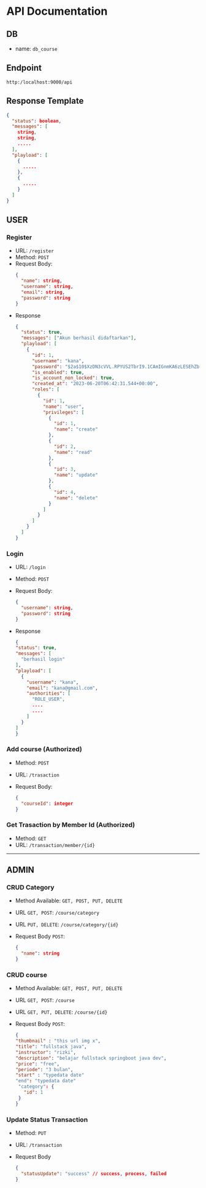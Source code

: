 # API Documentation

## DB

- name: `db_course`

## Endpoint

`http:/localhost:9000/api`

## Response Template

```json
{
  "status": boolean,
  "messages": [
    string,
    string,
    .....
  ],
  "playload": [
    {
      .....
    },
    {
      .....
    }
  ]
}
```

## USER

### Register

- URL: `/register`
- Method: `POST`
- Request Body:
  ```json
  {
    "name": string,
    "username": string,
    "email": string,
    "password": string
  }
  ```
- Response
  ```json
  {
    "status": true,
    "messages": ["Akun berhasil didaftarkan"],
    "playload": [
      {
        "id": 1,
        "username": "kana",
        "password": "$2a$10$XzDN3cVVL.RPYUS2TbrI9.1CAmIGnmKA6zLESEhZb81it8zLGzjdm",
        "is_enabled": true,
        "is_account_non_locked": true,
        "created_at": "2023-06-20T06:42:31.544+00:00",
        "roles": [
          {
            "id": 1,
            "name": "user",
            "privileges": [
              {
                "id": 1,
                "name": "create"
              },
              {
                "id": 2,
                "name": "read"
              },
              {
                "id": 3,
                "name": "update"
              },
              {
                "id": 4,
                "name": "delete"
              }
            ]
          }
        ]
      }
    ]
  }
  ```

### Login

- URL: `/login`
- Method: `POST`
- Request Body:
  ```json
  {
    "username": string,
    "password": string
  }
  ```
- Response

  ```json
  {
  "status": true,
  "messages": [
    "berhasil login"
  ],
  "playload": [
    {
      "username": "kana",
      "email": "kana@gmail.com",
      "authorities": [
        "ROLE_USER",
        ....
        ....
      ]
    }
  ]
  }
  ```

### Add course (Authorized)

- Method: `POST`
- URL: `/trasaction`
- Request Body:

  ```json
  {
    "courseId": integer
  }
  ```

### Get Trasaction by Member Id (Authorized)

- Method: `GET`
- URL: `/transaction/member/{id}`

---

## ADMIN

### CRUD Category

- Method Available: `GET, POST, PUT, DELETE`
- URL `GET, POST`: `/course/category`
- URL `PUT, DELETE`: `/course/category/{id}`
- Request Body `POST`:

  ```json
  {
    "name": string
  }
  ```

### CRUD course

- Method Available: `GET, POST, PUT, DELETE`
- URL `GET, POST`: `/course`
- URL `GET, PUT, DELETE`: `/course/{id}`
- Request Body `POST`:

  ```json
  {
  "thumbnail" : "this url img x",
  "title": "fullstack java",
  "instructor": "rizki",
  "description": "belajar fullstack springboot java dev",
  "price": "free",
  "periode": "3 bulan",
  "start" : "typedata date"
  "end": "typedata date"
   "category": {
     "id": 1
   }
  }
  ```

### Update Status Transaction

- Method: `PUT`
- URL: `/transaction`
- Request Body

  ```json
  {
    "statusUpdate": "success" // success, process, failed
  }
  ```
